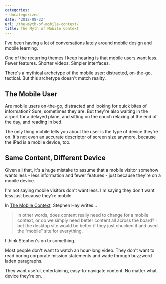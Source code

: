 ```yaml
---
categories:
- Uncategorized
date: '2012-08-22'
url: /the-myth-of-mobile-context/
title: The Myth of Mobile Context
---
```


I've been having a lot of conversations lately around mobile design and mobile learning.

One of the recurring themes I keep hearing is that mobile users want less. Fewer features. Shorter videos. Simpler interfaces.

There's a mythical archetype of the mobile user: distracted, on-the-go, tactical. But this archetype doesn't match reality.

<!--more-->

<h2>The Mobile User</h2>

Are mobile users on-the-go, distracted and looking for quick bites of information? Sure, sometimes they are. But they're also waiting in the airport for a delayed plane, and sitting on the couch relaxing at the end of the day, and reading in bed.

The only thing mobile tells you about the user is the type of device they're on. It's not even an accurate descriptor of screen size anymore, because the iPad is a mobile device, too.

<h2>Same Content, Different Device</h2>

Given all that, it's a huge mistake to assume that a mobile visitor somehow wants less - less information and fewer features - just because they're on a mobile device.

I'm not saying mobile visitors don't want less. I'm saying they don't want less just because they're mobile.

In <a href="http://www.the-haystack.com/2012/07/09/great-works-of-fiction-presents-the-mobile-context/">The Mobile Context</a>, Stephen Hay writes...

<blockquote>In other words, does content really need to change for a mobile context, or do we simply need better content all across the board? I bet the desktop site would be better if they just chucked it and used the “mobile” site for everything.</blockquote>

I think Stephen's on to something.

Most people don't want to watch an hour-long video. They don't want to read boring corporate mission statements and wade through buzzword laden paragraphs.

They want useful, entertaining, easy-to-navigate content. No matter what device they're on.